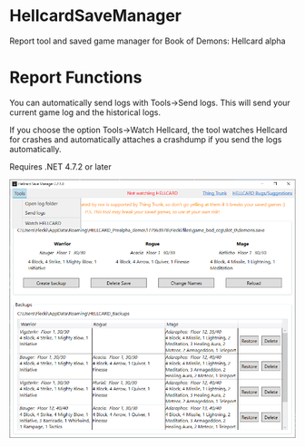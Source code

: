 # HellcardSaveManager
Report tool and saved game manager for Book of Demons: Hellcard alpha

# Report Functions
You can automatically send logs with Tools->Send logs.
This will send your current game log and the historical logs.

If you choose the option Tools->Watch Hellcard, the tool watches Hellcard for crashes and automatically attaches a crashdump if you send the logs automatically.

Requires .NET 4.7.2 or later

![HellcardSaveManagerUI](/HellcardSaveManagerUI.png)
